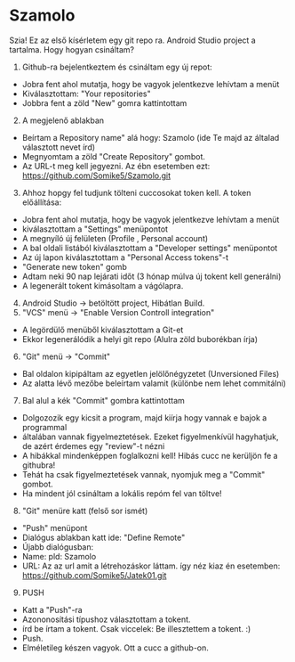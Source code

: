 # Szamolo
Szia!
Ez az első kísérletem egy git repo ra.
Android Studio project a tartalma.
Hogy hogyan csináltam?
1. Github-ra bejelentkeztem és csináltam egy új repot:
- Jobra fent ahol mutatja, hogy be vagyok jelentkezve lehívtam a menüt
- Kiválasztottam: "Your repositories"
- Jobbra fent a zöld "New" gomra kattintottam
2. A megjelenő ablakban
- Beírtam a Repository name" alá hogy: Szamolo (ide Te majd az általad választott nevet írd)
- Megnyomtam a zöld "Create Repository" gombot.
- Az URL-t meg kell jegyezni. Az ébn esetemben ezt: https://github.com/Somike5/Szamolo.git
3. Ahhoz hopgy fel tudjunk tölteni cuccosokat token kell. A token előállítása:
- Jobra fent ahol mutatja, hogy be vagyok jelentkezve lehívtam a menüt
- kiválasztottam a "Settings" menüpontot
- A megnyíló új felületen (Profile , Personal account)
- A bal oldali listából kiválasztottam a "Developer settings" menüpontot
- Az új lapon kiválasztottam a "Personal Access tokens"-t
- "Generate new token" gomb
- Adtam neki 90 nap lejárati időt (3 hónap múlva új tokent kell generálni)
- A legenerált tokent kimásoltam a vágólapra.
4. Android Studio -> betöltött project, Hibátlan Build.
5. "VCS" menü -> "Enable Version Controll integration"
- A legördülő menüből kiválasztottam a Git-et
- Ekkor legenerálódik a helyi git repo (Alulra zöld buborékban írja)
6. "Git" menü -> "Commit"
- Bal oldalon kipipáltam az egyetlen jelölőnégyzetet (Unversioned Files)
- Az alatta lévő mezőbe beleírtam valamit (különbe nem lehet commitálni)
7. Bal alul a kék "Commit" gombra kattintottam
- Dolgozozik egy kicsit a program, majd kiírja hogy vannak e bajok a programmal
- általában vannak figyelmeztetések. Ezeket figyelmenkívül hagyhatjuk, de azért érdemes egy "review"-t nézni
- A hibákkal mindenképpen foglalkozni kell! Hibás cucc ne kerüljön fe a githubra!
- Tehát ha csak figyelmeztetések vannak, nyomjuk meg a "Commit" gombot.
- Ha mindent jól csináltam a lokális repóm fel van töltve!
8. "Git" menüre katt (felső sor ismét)
- "Push" menüpont
- Dialógus ablakban katt ide: "Define Remote"
- Újabb dialógusban:
- Name: pld: Szamolo
- URL: Az az url amit a létrehozáskor láttam. így néz kiaz én esetemben: https://github.com/Somike5/Jatek01.git
9. PUSH
- Katt a "Push"-ra
- Azononosítási típushoz választottam a tokent.
- írd be írtam a tokent. Csak viccelek: Be illesztettem a tokent. :)
- Push.
- Elméletileg készen vagyok.  Ott a cucc a github-on. 

